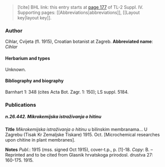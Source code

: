 > [!cite] BHL link: this entry starts at [page 177](https://www.biodiversitylibrary.org/page/33265854) of TL-2 Suppl. IV.
> Supporting pages: [[Abbreviations|abbreviations]], [[Layout key|layout key]].

### Author

Cihlar, Cvijeta (fl. 1915), Croatian botanist at Zagreb. 
**Abbreviated name**: *Cihlar*

#### Herbarium and types

Unknown.

#### Bibliography and biography

Barnhart 1: 348 (cites Acta Bot. Zagr. 1: 150); LS suppl. 5184.

### Publications

##### n.26.442. Mikrokemijska istraživanja o hitinu

**Title**
*Mikrokemijska istraživanja o hitinu* u bilinskim membranama... U Zagrebu (Tisak Kr Zemaljske Tiskare) 1915. Oct. \[Microchemical researches upon chitine in plant membranes\].

**Notes**
*Publ*.: 1915 (mss. signed Oct 1915), cover-t.p., p. \[1\]-18. *Copy*: B. – Reprinted and to be cited from Glasnik hrvatskoga prirodosl. drustva 27: 160-175. 1915.

